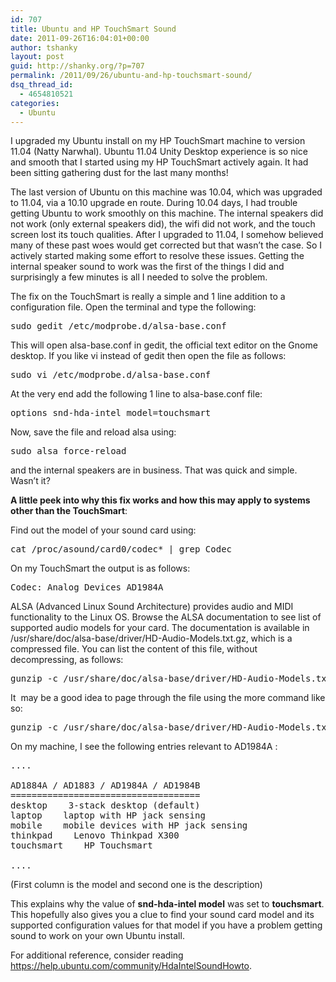```yaml
---
id: 707
title: Ubuntu and HP TouchSmart Sound
date: 2011-09-26T16:04:01+00:00
author: tshanky
layout: post
guid: http://shanky.org/?p=707
permalink: /2011/09/26/ubuntu-and-hp-touchsmart-sound/
dsq_thread_id:
  - 4654810521
categories:
  - Ubuntu
---
```

I upgraded my Ubuntu install on my HP TouchSmart machine to version 11.04 (Natty Narwhal). Ubuntu 11.04 Unity Desktop experience is so nice and smooth that I started using my HP TouchSmart actively again. It had been sitting gathering dust for the last many months!

The last version of Ubuntu on this machine was 10.04, which was upgraded to 11.04, via a 10.10 upgrade en route. During 10.04 days, I had trouble getting Ubuntu to work smoothly on this machine. The internal speakers did not work (only external speakers did), the wifi did not work, and the touch screen lost its touch qualities. After I upgraded to 11.04, I somehow believed many of these past woes would get corrected but that wasn&#8217;t the case. So I actively started making some effort to resolve these issues. Getting the internal speaker sound to work was the first of the things I did and surprisingly a few minutes is all I needed to solve the problem.

The fix on the TouchSmart is really a simple and 1 line addition to a configuration file. Open the terminal and type the following:

<pre class="wp-code-highlight prettyprint">sudo gedit /etc/modprobe.d/alsa-base.conf</pre>

This will open alsa-base.conf in gedit, the official text editor on the Gnome desktop. If you like vi instead of gedit then open the file as follows:

<pre class="wp-code-highlight prettyprint">sudo vi /etc/modprobe.d/alsa-base.conf</pre>

At the very end add the following 1 line to alsa-base.conf file:

<pre class="wp-code-highlight prettyprint">options snd-hda-intel model=touchsmart</pre>

Now, save the file and reload alsa using:

<pre class="wp-code-highlight prettyprint">sudo alsa force-reload</pre>

and the internal speakers are in business. That was quick and simple. Wasn&#8217;t it?

**A little peek into why this fix works and how this may apply to systems other than the TouchSmart**:

Find out the model of your sound card using:

<pre class="wp-code-highlight prettyprint">cat /proc/asound/card0/codec* | grep Codec</pre>

On my TouchSmart the output is as follows:

<pre class="wp-code-highlight prettyprint">Codec: Analog Devices AD1984A</pre>

ALSA (Advanced Linux Sound Architecture) provides audio and MIDI functionality to the Linux OS. Browse the ALSA documentation to see list of supported audio models for your card. The documentation is available in /usr/share/doc/alsa-base/driver/HD-Audio-Models.txt.gz, which is a compressed file. You can list the content of this file, without decompressing, as follows:

<pre class="wp-code-highlight prettyprint">gunzip -c /usr/share/doc/alsa-base/driver/HD-Audio-Models.txt.gz</pre>

It  may be a good idea to page through the file using the more command like so:

<pre class="wp-code-highlight prettyprint">gunzip -c /usr/share/doc/alsa-base/driver/HD-Audio-Models.txt.gz | more</pre>

On my machine, I see the following entries relevant to AD1984A :

<pre class="wp-code-highlight prettyprint">....

AD1884A / AD1883 / AD1984A / AD1984B
====================================
desktop    3-stack desktop (default)
laptop    laptop with HP jack sensing
mobile    mobile devices with HP jack sensing
thinkpad    Lenovo Thinkpad X300
touchsmart    HP Touchsmart

....</pre>

(First column is the model and second one is the description)

This explains why the value of **snd-hda-intel model** was set to **touchsmart**. This hopefully also gives you a clue to find your sound card model and its supported configuration values for that model if you have a problem getting sound to work on your own Ubuntu install.

For additional reference, consider reading <a title="HdaIntelSoundHowto" href="https://help.ubuntu.com/community/HdaIntelSoundHowto" target="_blank">https://help.ubuntu.com/community/HdaIntelSoundHowto</a>.